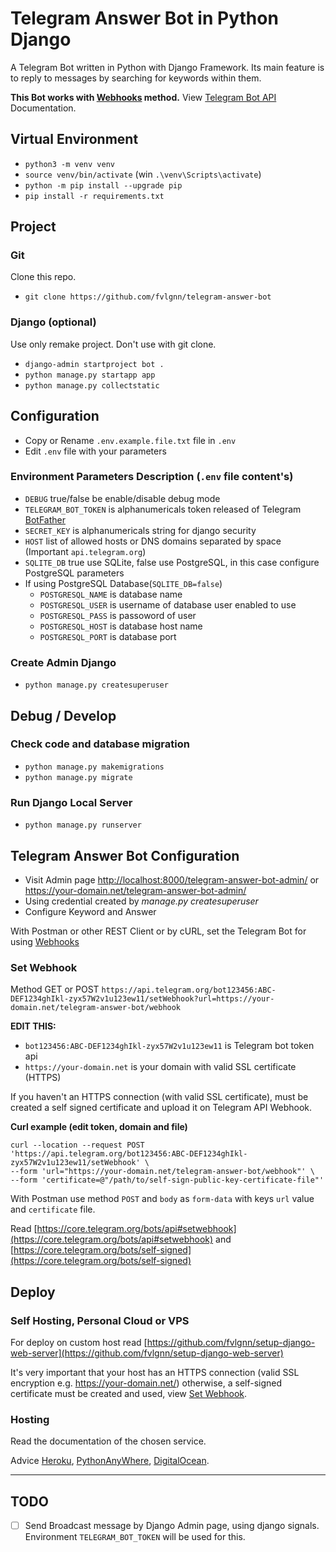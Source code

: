 # Telegram Answer Bot in Python Django
A Telegram Bot written in Python with Django Framework. Its main feature is to reply to messages by searching for keywords within them.

**This Bot works with [Webhooks](https://core.telegram.org/bots/api#setwebhook) method.** View [Telegram Bot API](https://core.telegram.org/bots/api) Documentation. 


## Virtual Environment

- `python3 -m venv venv`
- `source venv/bin/activate` (win `.\venv\Scripts\activate`)
- `python -m pip install --upgrade pip`
- `pip install -r requirements.txt`


## Project 


### Git

Clone this repo.

- `git clone https://github.com/fvlgnn/telegram-answer-bot`


### Django (optional)

Use only remake project. Don't use with git clone.

- `django-admin startproject bot .`
- `python manage.py startapp app`
- `python manage.py collectstatic`


## Configuration

- Copy or Rename `.env.example.file.txt` file in `.env`
- Edit `.env` file with your parameters


### Environment Parameters Description (`.env` file content's)

- `DEBUG` true/false be enable/disable debug mode
- `TELEGRAM_BOT_TOKEN` is alphanumericals token released of Telegram [BotFather](https://core.telegram.org/bots#3-how-do-i-create-a-bot)
- `SECRET_KEY` is alphanumericals string for django security
- `HOST` list of allowed hosts or DNS domains separated by space (Important `api.telegram.org`)
- `SQLITE_DB` true use SQLite, false use PostgreSQL, in this case configure PostgreSQL parameters
- If using PostgreSQL Database(`SQLITE_DB=false`)
    - `POSTGRESQL_NAME` is database name
    - `POSTGRESQL_USER` is username of database user enabled to use
    - `POSTGRESQL_PASS` is passoword of user
    - `POSTGRESQL_HOST` is database host name
    - `POSTGRESQL_PORT` is database port 


### Create Admin Django

- `python manage.py createsuperuser`


## Debug / Develop


### Check code and database migration

- `python manage.py makemigrations`
- `python manage.py migrate`

### Run Django Local Server

- `python manage.py runserver`


## Telegram Answer Bot Configuration

- Visit Admin page [http://localhost:8000/telegram-answer-bot-admin/](http://localhost:8000/telegram-answer-bot-admin/) or https://your-domain.net/telegram-answer-bot-admin/
- Using credential created by _manage.py createsuperuser_
- Configure Keyword and Answer

With Postman or other REST Client or by cURL, set the Telegram Bot for using [Webhooks](https://core.telegram.org/bots/api#setwebhook)


### Set Webhook

Method GET or POST `https://api.telegram.org/bot123456:ABC-DEF1234ghIkl-zyx57W2v1u123ew11/setWebhook?url=https://your-domain.net/telegram-answer-bot/webhook`

**EDIT THIS:**

- `bot123456:ABC-DEF1234ghIkl-zyx57W2v1u123ew11` is Telegram bot token api
- `https://your-domain.net` is your domain with valid SSL certificate (HTTPS)


If you haven't an HTTPS connection (with valid SSL certificate), must be created a self signed certificate and upload it on Telegram API Webhook.

**Curl example (edit token, domain and file)** 

```
curl --location --request POST 'https://api.telegram.org/bot123456:ABC-DEF1234ghIkl-zyx57W2v1u123ew11/setWebhook' \
--form 'url="https://your-domain.net/telegram-answer-bot/webhook"' \
--form 'certificate=@"/path/to/self-sign-public-key-certificate-file"'
```

With Postman use method `POST` and `body` as `form-data` with keys `url` value and `certificate` file. 

Read [https://core.telegram.org/bots/api#setwebhook](https://core.telegram.org/bots/api#setwebhook) and [https://core.telegram.org/bots/self-signed](https://core.telegram.org/bots/self-signed)


## Deploy


### Self Hosting, Personal Cloud or VPS

For deploy on custom host read [https://github.com/fvlgnn/setup-django-web-server](https://github.com/fvlgnn/setup-django-web-server)

It's very important that your host has an HTTPS connection (valid SSL encryption e.g. https://your-domain.net/) otherwise, a self-signed certificate must be created and used, view [Set Webhook](#set-webhook).


### Hosting

Read the documentation of the chosen service.

Advice [Heroku](https://www.heroku.com/), [PythonAnyWhere](https://eu.pythonanywhere.com), [DigitalOcean](https://www.digitalocean.com/).


----

## TODO

- [ ] Send Broadcast message by Django Admin page, using django signals. Environment `TELEGRAM_BOT_TOKEN` will be used for this.

